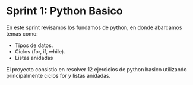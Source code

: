 # Sprint 1: Python Basico
En este sprint revisamos los fundamos de python, en donde abarcamos temas como:
- Tipos de datos.
- Ciclos (for, if, while).
- Listas anidadas

El proyecto consistio en resolver 12 ejercicios de python basico utilizando principalmente ciclos for y listas anidadas.
